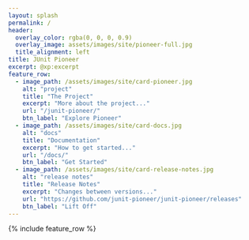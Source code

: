 ```yaml
---
layout: splash
permalink: /
header:
  overlay_color: rgba(0, 0, 0, 0.9)
  overlay_image: assets/images/site/pioneer-full.jpg
  title_alignment: left
title: JUnit Pioneer
excerpt: @xp:excerpt
feature_row:
  - image_path: /assets/images/site/card-pioneer.jpg
    alt: "project"
    title: "The Project"
    excerpt: "More about the project..."
    url: "/junit-pioneer/"
    btn_label: "Explore Pioneer"
  - image_path: /assets/images/site/card-docs.jpg
    alt: "docs"
    title: "Documentation"
    excerpt: "How to get started..."
    url: "/docs/"
    btn_label: "Get Started"
  - image_path: /assets/images/site/card-release-notes.jpg
    alt: "release notes"
    title: "Release Notes"
    excerpt: "Changes between versions..."
    url: "https://github.com/junit-pioneer/junit-pioneer/releases"
    btn_label: "Lift Off"
---
```


{% include feature_row %}
